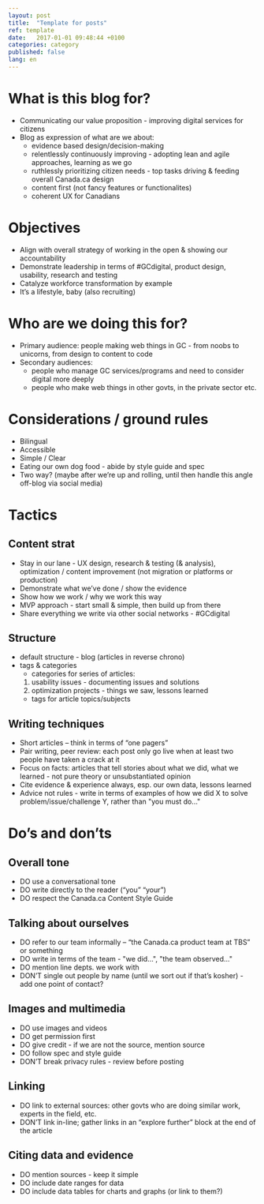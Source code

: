 ```yaml
---
layout: post
title:  "Template for posts"
ref: template
date:   2017-01-01 09:48:44 +0100
categories: category
published: false
lang: en
---
```


# What is this blog for?

- Communicating our value proposition - improving digital services for citizens
- Blog as expression of what are we about: 
	- evidence based design/decision-making
	- relentlessly continuously improving - adopting lean and agile approaches, learning as we go
	- ruthlessly prioritizing citizen needs - top tasks driving & feeding overall Canada.ca design
	- content first (not fancy features or functionalites)
	- coherent UX for Canadians

# Objectives
 
- Align with overall strategy of working in the open & showing our accountability
- Demonstrate leadership in terms of #GCdigital, product design, usability, research and testing 
- Catalyze workforce transformation by example
- It’s a lifestyle, baby (also recruiting)

# Who are we doing this for?

- Primary audience: people making web things in GC - from noobs to unicorns, from design to content to code
- Secondary audiences: 
	- people who manage GC services/programs and need to consider digital more deeply
	- people who make web things in other govts, in the private sector etc.

# Considerations / ground rules 

- Bilingual
- Accessible
- Simple / Clear
- Eating our own dog food - abide by style guide and spec
- Two way? (maybe after we’re up and rolling, until then handle this angle off-blog via social media)

# Tactics

## Content strat

- Stay in our lane - UX design, research & testing (& analysis), optimization / content improvement (not migration or platforms or production)
- Demonstrate what we’ve done / show the evidence
- Show how we work / why we work this way
- MVP approach - start small & simple, then build up from there
- Share everything we write via other social networks - #GCdigital

## Structure
- default structure - blog (articles in reverse chrono) 
- tags & categories
	- categories for series of articles:
	1. usability issues - documenting issues and solutions
	2. optimization projects - things we saw, lessons learned
	- tags for article topics/subjects

## Writing techniques
- Short articles – think in terms of “one pagers”
- Pair writing, peer review: each post only go live when at least two people have taken a crack at it
- Focus on facts: articles that tell stories about what we did, what we learned - not pure theory or unsubstantiated opinion 
- Cite evidence & experience always, esp. our own data, lessons learned 
- Advice not rules - write in terms of examples of how we did X to solve problem/issue/challenge Y, rather than "you must do..." 


# Do’s and don’ts

## Overall tone
- DO use a conversational tone
- DO write directly to the reader (“you” “your”)
- DO respect the Canada.ca Content Style Guide

## Talking about ourselves
- DO refer to our team informally – “the Canada.ca product team at TBS” or something
- DO write in terms of the team - "we did...", "the team observed..."
- DO mention line depts. we work with
- DON’T single out people by name (until we sort out if that’s kosher) - add one point of contact?

## Images and multimedia
- DO use images and videos 
- DO get permission first
- DO give credit - if we are not the source, mention source 
- DO follow spec and style guide 
- DON’T break privacy rules - review before posting

## Linking
- DO link to external sources: other govts who are doing similar work, experts in the field, etc.
- DON’T link in-line; gather links in an “explore further” block at the end of the article

## Citing data and evidence
- DO mention sources - keep it simple
- DO include date ranges for data
- DO include data tables for charts and graphs (or link to them?)
